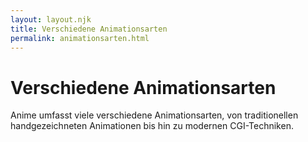 ```yaml
---
layout: layout.njk
title: Verschiedene Animationsarten
permalink: animationsarten.html
---
```


# Verschiedene Animationsarten
Anime umfasst viele verschiedene Animationsarten, von traditionellen handgezeichneten Animationen bis hin zu modernen CGI-Techniken.
